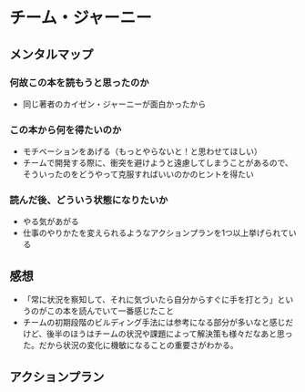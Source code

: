# チーム・ジャーニー

## メンタルマップ

### 何故この本を読もうと思ったのか

- 同じ著者のカイゼン・ジャーニーが面白かったから

### この本から何を得たいのか

- モチベーションをあげる（もっとやらないと！と思わせてほしい）
- チームで開発する際に、衝突を避けようと遠慮してしまうことがあるので、そういったのをどうやって克服すればいいのかのヒントを得たい

### 読んだ後、どういう状態になりたいか

- やる気があがる
- 仕事のやりかたを変えられるようなアクションプランを1つ以上挙げられている

## 感想

- 「常に状況を察知して、それに気づいたら自分からすぐに手を打とう」というのがこの本を読んでいて一番感じたこと
- チームの初期段階のビルディング手法には参考になる部分が多いなと感じだけど、後半のほうはチームの状況や課題によって解決策も様々だなあと思った。だから状況の変化に機敏になることの重要さがわかる。

## アクションプラン
